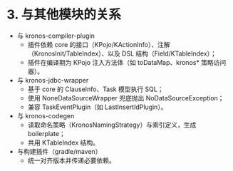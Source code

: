 # 3. 与其他模块的关系

- 与 kronos-compiler-plugin
  - 插件依赖 core 的接口（KPojo/KActionInfo）、注解（KronosInit/TableIndex）、以及 DSL 结构（Field/KTableIndex）；
  - 插件在编译期为 KPojo 注入方法体（如 toDataMap、kronos* 策略访问器）。
- 与 kronos-jdbc-wrapper
  - 基于 core 的 ClauseInfo、Task 模型执行 SQL；
  - 使用 NoneDataSourceWrapper 兜底抛出 NoDataSourceException；
  - 兼容 TaskEventPlugin（如 LastInsertIdPlugin）。
- 与 kronos-codegen
  - 读取命名策略（KronosNamingStrategy）与索引定义，生成 boilerplate；
  - 共用 KTableIndex 结构。
- 与构建插件（gradle/maven）
  - 统一对齐版本并传递必要依赖。
